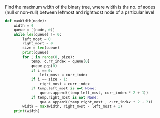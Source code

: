 Find the maximum width of the binary tree, where width is the no. of nodes (null or non-null) between leftmost and rightmost node of a particular level

```python
def maxWidth(node):
    width = 0
    queue = [(node, 0)]
    while len(queue) != 0:
        left_most = 0
        right_most = 0
        size = len(queue)
        print(queue)
        for i in range(0, size):
            temp, curr_index = queue[0]
            queue.pop(0)
            if i == 0:
                left_most = curr_index
            if i == size - 1:
                right_most = curr_index
            if temp.left_most is not None:
                queue.append((temp.left_most, curr_index * 2 + 1))
            if temp.right_most is not None:
                queue.append((temp.right_most , curr_index * 2 + 2))
        width = max(width, right_most - left_most + 1)
    print(width)
```
